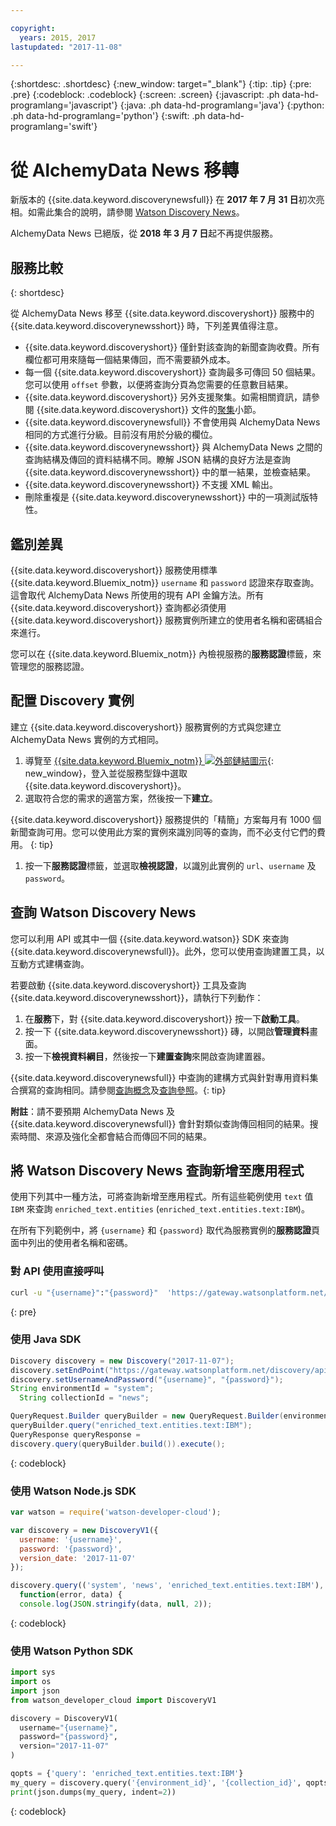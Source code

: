 ```yaml
---

copyright:
  years: 2015, 2017
lastupdated: "2017-11-08"

---
```


{:shortdesc: .shortdesc}
{:new_window: target="_blank"}
{:tip: .tip}
{:pre: .pre}
{:codeblock: .codeblock}
{:screen: .screen}
{:javascript: .ph data-hd-programlang='javascript'}
{:java: .ph data-hd-programlang='java'}
{:python: .ph data-hd-programlang='python'}
{:swift: .ph data-hd-programlang='swift'}

# 從 AlchemyData News 移轉

新版本的 {{site.data.keyword.discoverynewsfull}} 在 **2017 年 7 月 31 日**初次亮相。如需此集合的說明，請參閱 [Watson Discovery News](/docs/services/discovery/watson-discovery-news.html)。

AlchemyData News 已絕版，從 **2018 年 3 月 7 日**起不再提供服務。

## 服務比較
{: shortdesc}

從 AlchemyData News 移至 {{site.data.keyword.discoveryshort}} 服務中的 {{site.data.keyword.discoverynewsshort}} 時，下列差異值得注意。

- {{site.data.keyword.discoveryshort}} 僅針對該查詢的新聞查詢收費。所有欄位都可用來隨每一個結果傳回，而不需要額外成本。
- 每一個 {{site.data.keyword.discoveryshort}} 查詢最多可傳回 50 個結果。您可以使用 `offset` 參數，以便將查詢分頁為您需要的任意數目結果。
- {{site.data.keyword.discoveryshort}} 另外支援聚集。如需相關資訊，請參閱 {{site.data.keyword.discoveryshort}} 文件的[聚集](/docs/services/discovery/query-reference.html#aggregations)小節。
- {{site.data.keyword.discoverynewsfull}} 不會使用與 AlchemyData News 相同的方式進行分級。目前沒有用於分級的欄位。
- {{site.data.keyword.discoverynewsshort}} 與 AlchemyData News 之間的查詢結構及傳回的資料結構不同。瞭解 JSON 結構的良好方法是查詢 {{site.data.keyword.discoverynewsshort}} 中的單一結果，並檢查結果。
- {{site.data.keyword.discoverynewsshort}} 不支援 XML 輸出。
- 刪除重複是 {{site.data.keyword.discoverynewsshort}} 中的一項測試版特性。

## 鑑別差異

{{site.data.keyword.discoveryshort}} 服務使用標準 {{site.data.keyword.Bluemix_notm}} `username` 和 `password` 認證來存取查詢。這會取代 AlchemyData News 所使用的現有 API 金鑰方法。所有 {{site.data.keyword.discoveryshort}} 查詢都必須使用 {{site.data.keyword.discoveryshort}} 服務實例所建立的使用者名稱和密碼組合來進行。

您可以在 {{site.data.keyword.Bluemix_notm}} 內檢視服務的**服務認證**標籤，來管理您的服務認證。

## 配置 Discovery 實例

建立 {{site.data.keyword.discoveryshort}} 服務實例的方式與您建立 AlchemyData News 實例的方式相同。

1. 導覽至 [{{site.data.keyword.Bluemix_notm}} ![外部鏈結圖示](../../icons/launch-glyph.svg "外部鏈結圖示")](https://console.ng.bluemix.net/catalog/services/discovery/){: new_window}，登入並從服務型錄中選取 {{site.data.keyword.discoveryshort}}。
1. 選取符合您的需求的適當方案，然後按一下**建立**。

  {{site.data.keyword.discoveryshort}} 服務提供的「精簡」方案每月有 1000 個新聞查詢可用。您可以使用此方案的實例來識別同等的查詢，而不必支付它們的費用。
  {: tip}

1. 按一下**服務認證**標籤，並選取**檢視認證**，以識別此實例的 `url`、`username` 及 `password`。

## 查詢 Watson Discovery News

您可以利用 API 或其中一個 {{site.data.keyword.watson}} SDK 來查詢 {{site.data.keyword.discoverynewsfull}}。此外，您可以使用查詢建置工具，以互動方式建構查詢。

若要啟動 {{site.data.keyword.discoveryshort}} 工具及查詢 {{site.data.keyword.discoverynewsshort}}，請執行下列動作：

1. 在**服務**下，對 {{site.data.keyword.discoveryshort}} 按一下**啟動工具**。
1. 按一下 {{site.data.keyword.discoverynewsshort}} 磚，以開啟**管理資料**畫面。
1. 按一下**檢視資料綱目**，然後按一下**建置查詢**來開啟查詢建置器。

  {{site.data.keyword.discoverynewsfull}} 中查詢的建構方式與針對專用資料集合撰寫的查詢相同。請參閱[查詢概念](/docs/services/discovery/using.html)及[查詢參照](/docs/services/discovery/query-reference.html)。{: tip}

**附註**：請不要預期 AlchemyData News 及 {{site.data.keyword.discoverynewsfull}} 會針對類似查詢傳回相同的結果。搜索時間、來源及強化全都會結合而傳回不同的結果。

## 將 Watson Discovery News 查詢新增至應用程式

使用下列其中一種方法，可將查詢新增至應用程式。所有這些範例使用 `text` 值 `IBM` 來查詢 `enriched_text.entities` (`enriched_text.entities.text:IBM`)。

在所有下列範例中，將 `{username}` 和 `{password}` 取代為服務實例的**服務認證**頁面中列出的使用者名稱和密碼。

### 對 API 使用直接呼叫

```bash
curl -u "{username}":"{password}"  'https://gateway.watsonplatform.net/discovery/api/v1/environments/system/collections/news/query?version=2017-11-07&query=enriched_text.entities.text:IBM'
```
{: pre}

### 使用 Java SDK

```java
Discovery discovery = new Discovery("2017-11-07");
discovery.setEndPoint("https://gateway.watsonplatform.net/discovery/api/v1");
discovery.setUsernameAndPassword("{username}", "{password}");  
String environmentId = "system";
  String collectionId = "news";

QueryRequest.Builder queryBuilder = new QueryRequest.Builder(environmentId,collectionId);  
queryBuilder.query("enriched_text.entities.text:IBM");  
QueryResponse queryResponse =  
discovery.query(queryBuilder.build()).execute();
```
{: codeblock}

### 使用 Watson Node.js SDK

```javascript
var watson = require('watson-developer-cloud');

var discovery = new DiscoveryV1({  
  username: '{username}',  
  password: '{password}',  
  version_date: '2017-11-07'  
});  

discovery.query(('system', 'news', 'enriched_text.entities.text:IBM'),  
  function(error, data) {  
  console.log(JSON.stringify(data, null, 2));  
```
{: codeblock}

### 使用 Watson Python SDK

```python
import sys
import os
import json
from watson_developer_cloud import DiscoveryV1

discovery = DiscoveryV1(
  username="{username}",
  password="{password}",
  version="2017-11-07"
)

qopts = {'query': 'enriched_text.entities.text:IBM'}
my_query = discovery.query('{environment_id}', '{collection_id}', qopts)
print(json.dumps(my_query, indent=2))
```
{: codeblock}

